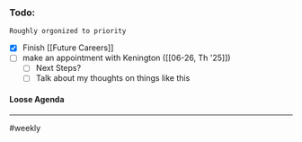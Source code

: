 ### Todo:
	Roughly orgonized to priority
- [x] Finish [[Future Careers]]
- [ ] make an appointment with Kenington ([[06-26, Th '25]])
	- [ ] Next Steps?
	- [ ] Talk about my thoughts on things like this
#### Loose Agenda


---
#weekly
